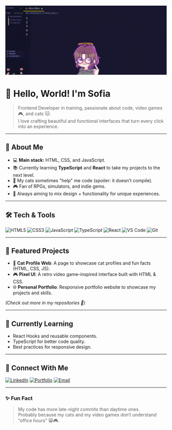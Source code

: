 <p align="center">
  <img src="./inicio_image.gif" alt="Inicio" width="1200">
</p>

# 👋 Hello, World! I'm Sofia  

> Frontend Developer in training, passionate about code, video games 🎮, and cats 🐱.  
> I love crafting beautiful and functional interfaces that turn every click into an experience.

---

## 🚀 About Me
- 💻 **Main stack:** HTML, CSS, and JavaScript.
- 📚 Currently learning **TypeScript** and **React** to take my projects to the next level.
- 🐾 My cats sometimes "help" me code (spoiler: it doesn’t compile).
- 🎮 Fan of RPGs, simulators, and indie gems.
- 🎨 Always aiming to mix design + functionality for unique experiences.

---

## 🛠️ Tech & Tools
![HTML5](https://img.shields.io/badge/HTML5-E34F26?style=for-the-badge&logo=html5&logoColor=white)
![CSS3](https://img.shields.io/badge/CSS3-1572B6?style=for-the-badge&logo=css3&logoColor=white)
![JavaScript](https://img.shields.io/badge/JavaScript-ffdd00?style=for-the-badge&logo=javascript&logoColor=000)
![TypeScript](https://img.shields.io/badge/TypeScript-007ACC?style=for-the-badge&logo=typescript&logoColor=white)
![React](https://img.shields.io/badge/React-61DAFB?style=for-the-badge&logo=react&logoColor=000)
![VS Code](https://img.shields.io/badge/VS%20Code-0078d7?style=for-the-badge&logo=visual-studio-code&logoColor=white)
![Git](https://img.shields.io/badge/GIT-E44C30?style=for-the-badge&logo=git&logoColor=white)

---

## 📌 Featured Projects
- 🐾 **Cat Profile Web**: A page to showcase cat profiles and fun facts (HTML, CSS, JS).
- 🎮 **Pixel UI**: A retro video game–inspired interface built with HTML & CSS.
- 🌐 **Personal Portfolio**: Responsive portfolio website to showcase my projects and skills.

*(Check out more in my repositories 👀)*

---

## 🌱 Currently Learning
- React Hooks and reusable components.
- TypeScript for better code quality.
- Best practices for responsive design.

---

## 💌 Connect With Me
[![LinkedIn](https://img.shields.io/badge/LinkedIn-blue?style=for-the-badge&logo=linkedin)](https://linkedin.com/in/yourusername)
[![Portfolio](https://img.shields.io/badge/Portfolio-ff69b4?style=for-the-badge&logo=About.me&logoColor=white)](https://yourwebsite.com)
[![Email](https://img.shields.io/badge/Email-%23D14836?style=for-the-badge&logo=gmail&logoColor=white)](mailto:youremail@gmail.com)

---

### ✨ Fun Fact
> My code has more late-night commits than daytime ones.  
> Probably because my cats and my video games don’t understand “office hours” 😸🎮.
